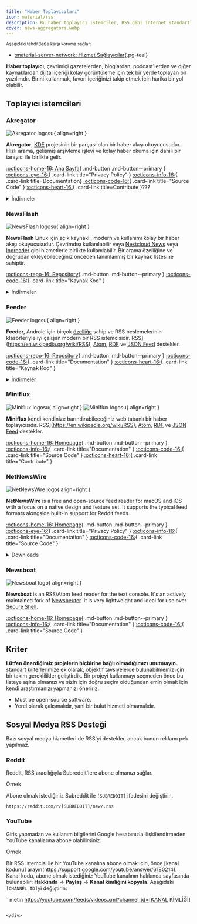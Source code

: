 ```yaml
---
title: "Haber Toplayıcıları"
icon: material/rss
description: Bu haber toplayıcı istemciler, RSS gibi internet standartlarını kullanarak favori bloglarınızı ve haber sitelerinizi takip etmenizi sağlar.
cover: news-aggregators.webp
---
```


<small>Aşağıdaki tehdit(ler)e karşı koruma sağlar:</small>

- [:material-server-network: Hizmet Sağlayıcılar](basics/common-threats.md#privacy-from-service-providers ""){.pg-teal}

**Haber toplayıcı**, çevrimiçi gazetelerden, bloglardan, podcast'lerden ve diğer kaynaklardan dijital içeriği kolay görüntüleme için tek bir yerde toplayan bir yazılımdır. Birini kullanmak, favori içeriğinizi takip etmek için harika bir yol olabilir.

## Toplayıcı istemcileri

### Akregator

<div class="admonition recommendation" markdown>

![Akregator logosu](assets/img/news-aggregators/akregator.svg){ align=right }

**Akregator**, [KDE](https://kde.org) projesinin bir parçası olan bir haber akışı okuyucusudur. Hızlı arama, gelişmiş arşivleme işlevi ve kolay haber okuma için dahili bir tarayıcı ile birlikte gelir.

[:octicons-home-16: Ana Sayfa](https://apps.kde.org/akregator){ .md-button .md-button--primary }
[:octicons-eye-16:](https://kde.org/privacypolicy-apps){ .card-link title="Privacy Policy" }
[:octicons-info-16:](https://docs.kde.org/?application=akregator){ .card-link title=Documentation}
[:octicons-code-16:](https://invent.kde.org/pim/akregator){ .card-link title="Source Code" }
[:octicons-heart-16:](https://kde.org/community/donations){ .card-link title=Contribute }???

<details class="downloads" markdown>
<summary>İndirmeler</summary>

- [:simple-flathub: Flathub](https://flathub.org/apps/details/org.kde.akregator)

</details>

</div>

### NewsFlash

<div class="admonition recommendation" markdown>

![NewsFlash logosu](assets/img/news-aggregators/newsflash.png){ align=right }

**NewsFlash** Linux için açık kaynaklı, modern ve kullanımı kolay bir haber akışı okuyucusudur. Çevrimdışı kullanılabilir veya [Nextcloud News](https://apps.nextcloud.com/apps/news) veya [Inoreader](https://inoreader.com) gibi hizmetlerle birlikte kullanılabilir. Bir arama özelliğine ve doğrudan ekleyebileceğiniz önceden tanımlanmış bir kaynak listesine sahiptir.

[:octicons-repo-16: Repository](https://gitlab.com/news-flash/news_flash_gtk){ .md-button .md-button--primary }
[:octicons-code-16:](https://gitlab.com/news-flash/news_flash_gtk){ .card-link title="Kaynak Kod" }

<details class="downloads" markdown>
<summary>İndirmeler</summary>

- [:simple-flathub: Flathub](https://flathub.org/apps/io.gitlab.news_flash.NewsFlash)

</details>

</div>

### Feeder

<div class="admonition recommendation" markdown>

![Feeder logosu](assets/img/news-aggregators/feeder.png){ align=right }

**Feeder**, Android için birçok [özelliğe](https://github.com/spacecowboy/Feeder#features) sahip ve RSS beslemelerinin klasörleriyle iyi çalışan modern bir RSS istemcisidir. RSS](https://en.wikipedia.org/wiki/RSS), [Atom](https://en.wikipedia.org/wiki/Atom_(Web_standard)), [RDF](https://en.wikipedia.org/wiki/RDF%2FXML) ve [JSON Feed](https://en.wikipedia.org/wiki/JSON_Feed) destekler.

[:octicons-repo-16: Repository](https://github.com/spacecowboy/Feeder){ .md-button .md-button--primary }
[:octicons-code-16:](https://github.com/spacecowboy/Feeder){ .card-link title="Documentation" }
[:octicons-heart-16:](https://ko-fi.com/spacecowboy){ .card-link title="Kaynak Kod" }

<details class="downloads" markdown>
<summary>İndirmeler</summary>
- [:simple-googleplay: Google Play](https://play.google.com/store/apps/details?id=com.nononsenseapps.feeder.play)
- [:simple-github: Accrescent](https://github.com/spacecowboy/Feeder/releases)
- [ GitHub)

</details>

</div>

### Miniflux

<div class="admonition recommendation" markdown>

![Miniflux logosu](assets/img/news-aggregators/miniflux.svg#only-light){ align=right }
![Miniflux logosu](assets/img/news-aggregators/miniflux-dark.svg#only-dark){ align=right }

**Miniflux** kendi kendinize barındırabileceğiniz web tabanlı bir haber toplayıcısıdır. RSS](https://en.wikipedia.org/wiki/RSS), [Atom](https://en.wikipedia.org/wiki/Atom_(Web_standard)), [RDF](https://en.wikipedia.org/wiki/RDF%2FXML) ve [JSON Feed](https://en.wikipedia.org/wiki/JSON_Feed) destekler.

[:octicons-home-16: Homepage](https://miniflux.app){ .md-button .md-button--primary }
[:octicons-info-16:](https://miniflux.app/docs/index){ .card-link title="Documentation" }
[:octicons-code-16:](https://github.com/miniflux/v2){ .card-link title="Source Code" }
[:octicons-heart-16:](https://miniflux.app/#donations){ .card-link title="Contribute" }

</div>

### NetNewsWire

<div class="admonition recommendation" markdown>

![NetNewsWire logo](assets/img/news-aggregators/netnewswire.png){ align=right }

**NetNewsWire** is a free and open-source feed reader for macOS and iOS with a focus on a native design and feature set. It supports the typical feed formats alongside built-in support for Reddit feeds.

[:octicons-home-16: Homepage](https://netnewswire.com){ .md-button .md-button--primary }
[:octicons-eye-16:](https://netnewswire.com/privacypolicy){ .card-link title="Privacy Policy" }
[:octicons-info-16:](https://netnewswire.com/help){ .card-link title="Documentation" }
[:octicons-code-16:](https://github.com/Ranchero-Software/NetNewsWire){ .card-link title="Source Code" }

<details class="downloads" markdown>
<summary>Downloads</summary>

- [:simple-appstore: App Store](https://apps.apple.com/app/id1480640210)
- [:simple-apple: macOS](https://netnewswire.com)

</details>

</div>

### Newsboat

<div class="admonition recommendation" markdown>

![Newsboat logo](assets/img/news-aggregators/newsboat.svg){ align=right }

**Newsboat** is an RSS/Atom feed reader for the text console. It's an actively maintained fork of [Newsbeuter](https://en.wikipedia.org/wiki/Newsbeuter). It is very lightweight and ideal for use over [Secure Shell](https://en.wikipedia.org/wiki/Secure_Shell).

[:octicons-home-16: Homepage](https://newsboat.org){ .md-button .md-button--primary }
[:octicons-info-16:](https://newsboat.org/releases/2.37/docs/newsboat.html){ .card-link title="Documentation" }
[:octicons-code-16:](https://github.com/newsboat/newsboat){ .card-link title="Source Code" }

</div>

## Kriter

**Lütfen önerdiğimiz projelerin hiçbirine bağlı olmadığımızı unutmayın.** [standart kriterlerimize](about/criteria.md) ek olarak, objektif tavsiyelerde bulunabilmemiz için bir takım gereklilikler geliştirdik. Bir projeyi kullanmayı seçmeden önce bu listeye aşina olmanızı ve sizin için doğru seçim olduğundan emin olmak için kendi araştırmanızı yapmanızı öneririz.

- Must be open-source software.
- Yerel olarak çalışmalıdır, yani bir bulut hizmeti olmamalıdır.

## Sosyal Medya RSS Desteği

Bazı sosyal medya hizmetleri de RSS'yi destekler, ancak bunun reklamı pek yapılmaz.

### Reddit

Reddit, RSS aracılığıyla Subreddit'lere abone olmanızı sağlar.

<div class="admonition example" markdown>
<p class="admonition-title">Örnek</p>

Abone olmak istediğiniz Subreddit ile `[SUBREDDIT]` ifadesini değiştirin.

```text
https://reddit.com/r/[SUBREDDIT]/new/.rss
```

</div>

### YouTube

Giriş yapmadan ve kullanım bilgilerini Google hesabınızla ilişkilendirmeden YouTube kanallarına abone olabilirsiniz.

<div class="admonition example" markdown>
<p class="admonition-title">Örnek</p>

Bir RSS istemcisi ile bir YouTube kanalına abone olmak için, önce [kanal kodunu] arayın(https://support.google.com/youtube/answer/6180214). Kanal kodu, abone olmak istediğiniz YouTube kanalının hakkında sayfasında bulunabilir: **Hakkında** → **Paylaş** → **Kanal kimliğini kopyala**. Aşağıdaki `[CHANNEL ID]`yi değiştirin:

``metin
https://youtube.com/feeds/videos.xml?channel_id=[KANAL KİMLİĞİ]
```

</div>
